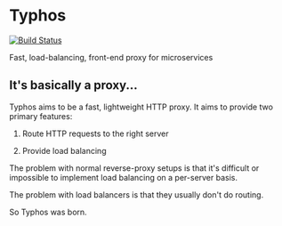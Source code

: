 # Typhos

[![Build Status](https://travis-ci.org/slebetman/typhos.svg?branch=master)](https://travis-ci.org/slebetman/typhos)

Fast, load-balancing, front-end proxy for microservices

## It's basically a proxy...

Typhos aims to be a fast, lightweight HTTP proxy. It aims to provide two primary features:

1. Route HTTP requests to the right server

2. Provide load balancing

The problem with normal reverse-proxy setups is that it's difficult or impossible to
implement load balancing on a per-server basis.

The problem with load balancers is that they usually don't do routing.

So Typhos was born.

